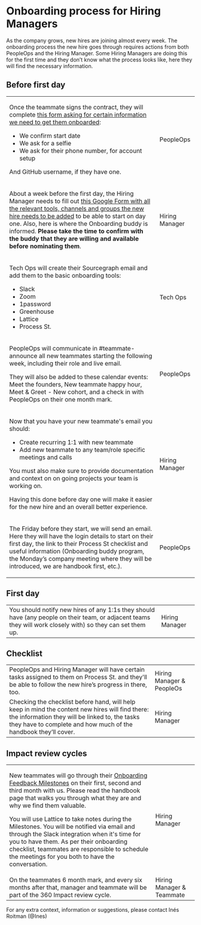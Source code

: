 # Onboarding process for Hiring Managers

As the company grows, new hires are joining almost every week. The onboarding process the new hire goes through requires actions from both PeopleOps and the Hiring Manager. Some Hiring Managers are doing this for the first time and they don’t know what the process looks like, here they will find the necessary information.

## Before first day

<table>
<tr>
<td>

Once the teammate signs the contract, they will complete [this form asking for certain information we need to get them onboarded](https://docs.google.com/forms/d/e/1FAIpQLSfW4N-YNAoGo5LW0bBs5AM_2xLlwmEEY650qxuQlSMVoM0rtQ/viewform?usp=sf_link):

- We confirm start date
- We ask for a selfie
- We ask for their phone number, for account setup

And GitHub username, if they have one.

</td>
<td>PeopleOps</td>
</tr>

<tr>
<td>

About a week before the first day, the Hiring Manager needs to fill out [this Google Form with all the relevant tools, channels and groups the new hire needs to be added](https://docs.google.com/forms/d/e/1FAIpQLSeQjfoLjAZUim7pVYw9joQCssXuVz2t2RlpjLadzmHrj15cwQ/viewform?usp=sf_link) to be able to start on day one. Also, here is where the Onboarding buddy is informed. **Please take the time to confirm with the buddy that they are willing and available before nominating them**.

</td>
<td>Hiring Manager</td>
</tr>

<tr>
<td>

Tech Ops will create their Sourcegraph email and add them to the basic onboarding tools:

- Slack
- Zoom
- 1password
- Greenhouse
- Lattice
- Process St.

</td>
<td>Tech Ops</td>
</tr>

<tr>
<td>

PeopleOps will communicate in #teammate-announce all new teammates starting the following week, including their role and live email.

They will also be added to these calendar events: Meet the founders, New teammate happy hour, Meet & Greet - New cohort, and a check in with PeopleOps on their one month mark.

</td>
<td>PeopleOps</td>

<tr>
<td>

Now that you have your new teammate's email you should:

- Create recurring 1:1 with new teammate
- Add new teammate to any team/role specific meetings and calls

You must also make sure to provide documentation and context on on going projects your team is working on.

Having this done before day one will make it easier for the new hire and an overall better experience.

</td>
<td>Hiring Manager</td>
</tr>

<tr>
<td>

The Friday before they start, we will send an email. Here they will have the login details to start on their first day, the link to their Process St checklist and useful information (Onboarding buddy program, the Monday’s company meeting where they will be introduced, we are handbook first, etc.).

</td>
<td>PeopleOps</td>
</tr>
</table>

## First day

<table>
  <tr>
   <td>You should notify new hires of any 1:1s they should have (any people on their team, or adjacent teams they will work closely with) so they can set them up.
   </td>
   <td>Hiring Manager</td>
  </tr>
</table>

## Checklist

<table>
  <tr>
   <td>PeopleOps and Hiring Manager will have certain tasks assigned to them on Process St. and they'll be able to follow the new hire’s progress in there, too.
   </td>
   <td>Hiring Manager & PeopleOs
   </td>
  </tr>
  <tr>
   <td>Checking the checklist before hand, will help keep in mind the content new hires will find there: the information they will be linked to, the tasks they have to complete and how much of the handbook they’ll cover.
   </td>
   <td>Hiring Manager</td>
  </tr>
</table>

## Impact review cycles

<table>
<tr>
<td>

New teammates will go through their [Onboarding Feedback Milestones](./onboarding-feedback-milestones.md) on their first, second and third month with us. Please read the handbook page that walks you through what they are and why we find them valuable.

You will use Lattice to take notes during the Milestones. You will be notified via email and through the Slack integration when it's time for you to have them. As per their onboarding checklist, teammates are responsible to schedule the meetings for you both to have the conversation.

</td>
<td>Hiring Manager</td>
</tr>
<tr>
<td>On the teammates 6 month mark, and every six months after that, manager and teammate will be part of the 360 Impact review cycle.</td>
<td>Hiring Manager & Teammate</td>
</tr>
</table>

For any extra context, information or suggestions, please contact Inés Roitman (@Ines)
